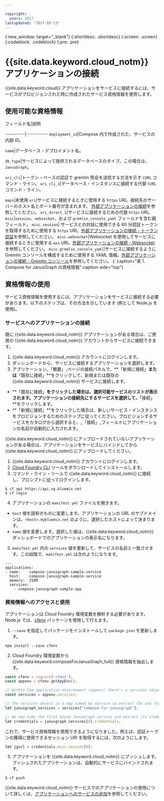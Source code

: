```yaml
---

copyright:
  years: 2017
lastupdated: "2017-09-13"
---
```


{:new_window: target="_blank"}
{:shortdesc: .shortdesc}
{:screen: .screen}
{:codeblock: .codeblock}
{:pre: .pre}

# {{site.data.keyword.cloud_notm}} アプリケーションの接続

{{site.data.keyword.cloud}} アプリケーションをサービスに接続するには、サービスがプロビジョンされた時に作成されたサービス資格情報を使用します。

## 使用可能な資格情報

フィールド名|説明

----------|-----------
`deployment_id`|Compose 内で作成された、サービスの内部 ID。

`name`|データベース・デプロイメント名。

`db_type`|サービスによって提供されるデータベースのタイプ。この場合は、`JanusGraph`。

`uri_cli`|トークン・ベースの認証で gremlin 照会を送信する方法を示す `CURL` コマンド・ライン。
`uri_cli_1`|データベース・インスタンスに接続する代替 `CURL` コマンド・ライン。

`maps`|未使用
`uri`|サービスに接続するときに使用する `https` URI。接続先のサーバーのホスト名とポート番号が含まれます。
[外部アプリケーションの接続](./connecting-external.html)を参照してください。
`uri_direct_1`|サービスに接続するための代替 `https` URI。
`misc`|`session`、`websocket`、および `gremlin_console_yaml` フィールドを含む親フィールド。
`misc.session`| サービスとの対話に使用できる 60 分認証トークンを取得するために使用する `https` URI。[外部アプリケーションの接続 - トークン認証](./connecting-external.html#token-authentication)を参照してください。
`misc.websocket`|Websocket を使用してサービスに接続するときに使用する `wss` URI。[外部アプリケーションの接続 - Websocket](./connecting-external.html#websockets) を参照してください。
`misc.gremlin_console_yaml`|サービスに接続するように Gremlin コンソールを構成するために使用する YAML 情報。[外部アプリケーションの接続 - Gremlin コンソール](./connecting-external.html#gremlin-console)を参照してください。
{: caption="表 1. Compose for JanusGraph の資格情報" caption-side="top"}

## 資格情報の使用

サービス資格情報を使用するには、アプリケーションをサービスに接続する必要があります。以下のステップは、その方法を示しています (例として Node.js を使用)。

### サービスへのアプリケーションの接続

既に {{site.data.keyword.cloud_notm}} アプリケーションがある場合は、ご使用の {{site.data.keyword.cloud_notm}} アカウントからサービスに接続できます。

1. {{site.data.keyword.cloud_notm}} アカウントにログインします。
2. ダッシュボードから、サービスに接続するアプリケーションを選択します。
3. アプリケーション_「概要」_ページの接続パネルで、**「新規に接続」**または**「既存に接続」**をクリックして、新規または既存の {{site.data.keyword.cloud_notm}} サービスに接続します。

  - **「既存に接続」**をクリックした場合は、選択可能サービスのリストが表示されます。アプリケーションの接続先にするサービスを選択して、**「接続」**をクリックします。
  - **「新規に接続」**をクリックした場合は、新しいサービス・インスタンスをプロビジョンするためのステップに従ってください。プロビジョンするサービスをカタログから選択すると、_「接続」_フィールドにアプリケーションの名前が自動的に入力されます。

{{site.data.keyword.cloud_notm}} にアップロードされていないアプリケーションがある場合は、アプリケーションをサービスにバインドしてから {{site.data.keyword.cloud_notm}} にアップロードしてください。 

1. {{site.data.keyword.cloud_notm}} アカウントにログインします。
2. [Cloud Foundry CLI](https://github.com/cloudfoundry/cli) ツールをダウンロードしてインストールします。
3. コマンド・ライン・ツールで {{site.data.keyword.cloud_notm}} に接続し、プロンプトに従ってログインします。

  ```
  $ cf api https://api.ng.bluemix.net
  $ cf login
  ```

4. アプリケーションの `manifest.yml` ファイルを開きます。

  - `host` 値を固有のものに変更します。アプリケーションの URL のサブドメインは、`<host>.mybluemix.net` のように、選択したホストによって決まります。
  - `name` 値を変更します。選択した値は、{{site.data.keyword.cloud_notm}} ダッシュボードでのアプリケーションの表示名になります。

5. `manifest.yml` 内の `services` 値を更新して、サービスの名前と一致させます。この段階で、`manifest.yml` は次のようになります。

  ```
  ---
  applications:
  - name:    compose-janusgraph-sample-service
    host:    compose-janusgraph-sample-service
    memory:  256M
    services:
      - compose-janusgraph-sample-app
  ```

### 資格情報へのアクセスと使用

アプリケーションは Cloud Foundry 環境変数を解析する必要があります。Node.js では、[cfenv](https://www.npmjs.com/package/cfenv) パッケージを使用して行えます。

1. `--save` を指定してパッケージをインストールして `package.json` を更新します。

  ```
  npm install --save cfenv
  ```

2. Cloud Foundry 環境変数から {{site.data.keyword.composeForJanusGraph_full}} 資格情報を抽出します。

  ```javascript
  const cfenv = require('cfenv');
  const appenv = cfenv.getAppEnv();

  // Within the application environment (appenv) there's a services object
  const services = appenv.services;

  // The services object is a map named by service so extract the one for JanusGraph
  let janusgraph_services = services["compose-for-janusgraph"];

  // We now take the first bound JanusGraph service and extract its credentials object
  let credentials = janusgraph_services[0].credentials;
  ```

  これで、サービス資格情報を使用できるようになりました。例えば、認証トークンの獲得に使用できるセッション URI を取得するには、次のようにします。

  ```javascript
  let jgurl = credentials.misc.session[0];
  ```

3. アプリケーションを {{site.data.keyword.cloud_notm}} にプッシュします。プッシュされたアプリケーションは、自動的にサービスにバインドされます。

  ```
  $ cf push
  ```

{{site.data.keyword.cloud_notm}} サービスでのアプリケーションの使用について詳しくは、[アプリケーションへのサービスの追加](https://console.bluemix.net/docs/services/reqnsi.html#add_service)を参照してください。
